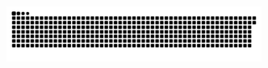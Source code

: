 <picture>
  <source media="(prefers-color-scheme: dark)" srcset="https://raw.githubusercontent.com/MarineHakobyan/MarineHakobyan/a502d11187303d5b45a4b33183abb3e8c822986a/github-contribution-grid-snake-dark.svg" />
  <source media="(prefers-color-scheme: light)" srcset="https://raw.githubusercontent.com/MarineHakobyan/MarineHakobyan/a502d11187303d5b45a4b33183abb3e8c822986a/github-contribution-grid-snake.svg" />
  <img alt="github-snake" src="https://raw.githubusercontent.com/MarineHakobyan/MarineHakobyan/a502d11187303d5b45a4b33183abb3e8c822986a/github-contribution-grid-snake-dark.svg" />
</picture>
